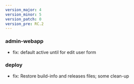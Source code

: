 ```yaml
---
version_major: 4
version_minor: 5
version_patch: 0
version_pre: RC.2
---
```


### admin-webapp

- fix: default active until for edit user form

### deploy

- fix: Restore build-info and releases files; some clean-up
